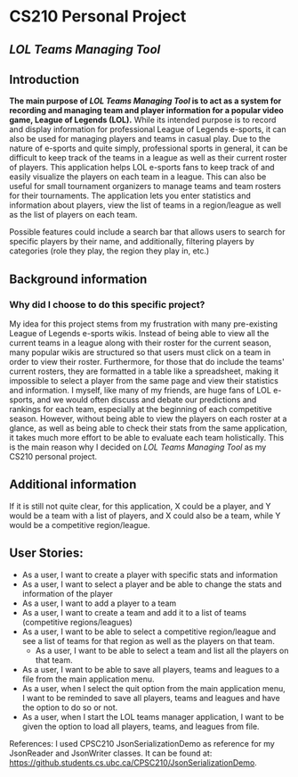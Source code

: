 # CS210 Personal Project
## *LOL Teams Managing Tool*

## Introduction

**The main purpose of *LOL Teams Managing Tool* is to act as a system for recording and managing team and player 
information for a popular video game, League of Legends (LOL).** While its intended purpose is to record and display 
information for professional League of Legends e-sports, it can also be used for managing players and teams in casual 
play. Due to the nature of e-sports and quite simply, professional sports in general, it can be difficult to keep track 
of the teams in a league as well as their current roster of players. This application helps LOL e-sports fans to keep 
track of and easily visualize the players on each team in a league. This can also be useful for small tournament 
organizers to manage teams and team rosters for their tournaments. The application lets you enter statistics and 
information about players, view the list of teams in a region/league as well as the list of players on each team. 

Possible features could include a search bar that allows users to search for specific players by their name, and 
additionally, filtering players by categories (role they play, the region they play in, etc.) 


## Background information
### Why did I choose to do this specific project?

My idea for this project stems from my frustration with many pre-existing League of Legends e-sports wikis. Instead of 
being able to view all the current teams in a league along with their roster for the current season, many popular wikis 
are structured so that users must click on a team in order to view their roster. Furthermore, for those that do include 
the teams' current rosters, they are formatted in a table like a spreadsheet, making it impossible to select a player 
from the same page and view their statistics and information. I myself, like many of my friends, are huge fans of LOL 
e-sports, and we would often discuss and debate our predictions and rankings for each team, especially at the beginning 
of each competitive season. However, without being able to view the players on each roster at a glance, as well as being 
able to check their stats from the same application, it takes much more effort to be able to evaluate each team 
holistically. This is the main reason why I decided on *LOL Teams Managing Tool* as my CS210 personal project. 


## Additional information
If it is still not quite clear, for this application, X could be a player, and Y would be a team with a list of players, 
and X could also be a team, while Y would be a competitive region/league.



## User Stories:
- As a user, I want to create a player with specific stats and information
- As a user, I want to select a player and be able to change the stats and information of the player
- As a user, I want to add a player to a team
- As a user, I want to create a team and add it to a list of teams (competitive regions/leagues)
- As a user, I want to be able to select a competitive region/league and see a list of teams for that region as well as
the players on that team.
    - As a user, I want to be able to select a team and list all the players on that team. 
- As a user, I want to be able to save all players, teams and leagues to a file from the main application menu.
- As a user, when I select the quit option from the main application menu, I want to be reminded to save all players, 
teams and leagues and have the option to do so or not.
- As a user, when I start the LOL teams manager application, I want to be given the option to load all players, teams, 
and leagues from file.



References: 
I used CPSC210 JsonSerializationDemo as reference for my JsonReader and JsonWriter classes. It can be found at:
https://github.students.cs.ubc.ca/CPSC210/JsonSerializationDemo.
